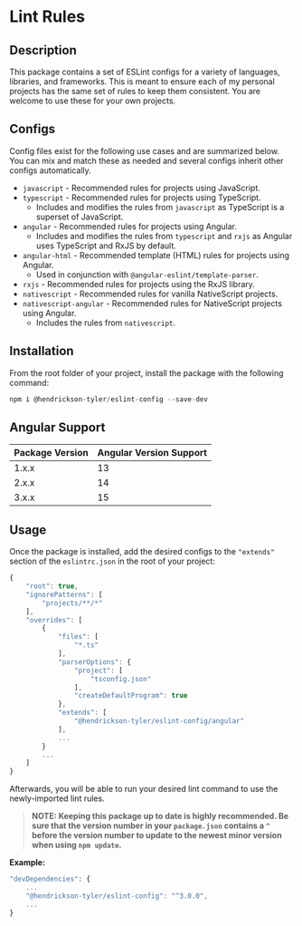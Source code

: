 # Lint Rules

## Description

This package contains a set of ESLint configs for a variety of languages, libraries, and frameworks. This is meant to ensure each of my personal projects has the same set of rules to keep them consistent. You are welcome to use these for your own projects.

## Configs

Config files exist for the following use cases and are summarized below. You can mix and match these as needed and several configs inherit other configs automatically.

- `javascript` - Recommended rules for projects using JavaScript.
- `typescript` - Recommended rules for projects using TypeScript.
  - Includes and modifies the rules from `javascript` as TypeScript is a superset of JavaScript.
- `angular` - Recommended rules for projects using Angular.
  - Includes and modifies the rules from `typescript` and `rxjs` as Angular uses TypeScript and RxJS by default.
- `angular-html` - Recommended template (HTML) rules for projects using Angular.
  - Used in conjunction with `@angular-eslint/template-parser`.
- `rxjs` - Recommended rules for projects using the RxJS library.
- `nativescript` - Recommended rules for vanilla NativeScript projects.
- `nativescript-angular` - Recommended rules for NativeScript projects using Angular.
  - Includes the rules from `nativescript`.

## Installation

From the root folder of your project, install the package with the following command:

```javascript
npm i @hendrickson-tyler/eslint-config --save-dev
```

## Angular Support

| Package Version    | Angular Version Support |
| ------------------ | ----------------------- |
| 1.x.x              | 13                      |
| 2.x.x              | 14                      |
| 3.x.x              | 15                      |

## Usage

Once the package is installed, add the desired configs to the `"extends"` section of the `eslintrc.json` in the root of your project:

```javascript
{
    "root": true,
    "ignorePatterns": [
        "projects/**/*"
    ],
    "overrides": [
        {
            "files": [
                "*.ts"
            ],
            "parserOptions": {
                "project": [
                    "tsconfig.json"
                ],
                "createDefaultProgram": true
            },
            "extends": [
                "@hendrickson-tyler/eslint-config/angular"
            ],
            ...
        }
        ...
    ]
}
```

Afterwards, you will be able to run your desired lint command to use the newly-imported lint rules.

> **NOTE: Keeping this package up to date is highly recommended. Be sure that the version number in your `package.json` contains a `^` before the version number to update to the newest minor version when using `npm update`.**

**Example:**

```javascript
"devDependencies": {
    ...
    "@hendrickson-tyler/eslint-config": "^3.0.0",
    ...
}
```
